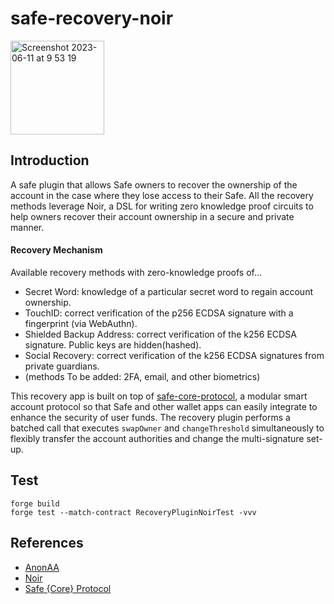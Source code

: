 # safe-recovery-noir


<img width="150" alt="Screenshot 2023-06-11 at 9 53 19" src="https://github.com/porco-rosso-j/safe-recovery-noir/assets/88586592/b8e4854e-2e02-4801-aa18-0118d494553c">

## Introduction
A safe plugin that allows Safe owners to recover the ownership of the account in the case where they lose access to their Safe. All the recovery methods leverage Noir, a DSL for writing zero knowledge proof circuits to help owners recover their account ownership in a secure and private manner.  

#### Recovery Mechanism
Available recovery methods with zero-knowledge proofs of...
- Secret Word: knowledge of a particular secret word to regain account ownership.  
- TouchID: correct verification of the p256 ECDSA signature with a fingerprint (via WebAuthn).  
- Shielded Backup Address: correct verification of the k256 ECDSA signature. Public keys are hidden(hashed).
- Social Recovery: correct verification of the k256 ECDSA signatures from private guardians.
- (methods To be added: 2FA, email, and other biometrics)

This recovery app is built on top of [safe-core-protocol](https://github.com/5afe/safe-core-protocol), a modular smart account protocol so that Safe and other wallet apps can easily integrate to enhance the security of user funds. The recovery plugin performs a batched call that executes `swapOwner` and `changeThreshold` simultaneously to flexibly transfer the account authorities and change the multi-signature set-up.  

## Test

```shell
forge build
forge test --match-contract RecoveryPluginNoirTest -vvv 
```

## References

- [AnonAA](https://github.com/porco-rosso-j/zk-ecdsAA)
- [Noir](https://noir-lang.org/)
- [Safe {Core} Protocol](https://docs.safe.global/safe-core-protocol/safe-core-protocol)
